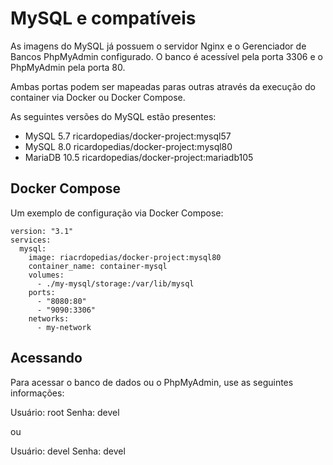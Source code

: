 # MySQL e compatíveis

As imagens do MySQL já possuem o servidor Nginx e o Gerenciador de Bancos PhpMyAdmin configurado.
O banco é acessível pela porta 3306 e o PhpMyAdmin pela porta 80.

Ambas portas podem ser mapeadas paras outras através da execução do container via Docker ou Docker Compose.

As seguintes versões do MySQL estão presentes:

- MySQL 5.7 ricardopedias/docker-project:mysql57
- MySQL 8.0 ricardopedias/docker-project:mysql80
- MariaDB 10.5 ricardopedias/docker-project:mariadb105

## Docker Compose

Um exemplo de configuração via Docker Compose:

```
version: "3.1"
services:
  mysql:
    image: riacrdopedias/docker-project:mysql80
    container_name: container-mysql
    volumes:
      - ./my-mysql/storage:/var/lib/mysql
    ports:
      - "8080:80"
      - "9090:3306"
    networks:
      - my-network
```

## Acessando

Para acessar o banco de dados ou o PhpMyAdmin, use as seguintes informações:

Usuário: root
Senha: devel

ou

Usuário: devel
Senha: devel